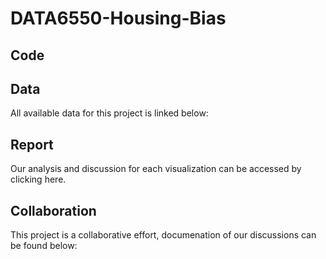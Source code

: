 # DATA6550-Housing-Bias

## Code <br />

## Data
All available data for this project is linked below: <br />

## Report
Our analysis and discussion for each visualization can be accessed by clicking here.

## Collaboration
This project is a collaborative effort, documenation of our discussions can be found below: <br />
